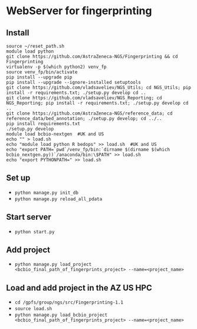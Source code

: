 # WebServer for fingerprinting
## Install
```
source ~/reset_path.sh
module load python
git clone https://github.com/AstraZeneca-NGS/Fingerprinting && cd Fingerprinting
virtualenv -p $(which python2) venv_fp
source venv_fp/bin/activate
pip install --upgrade pip
pip install --upgrade --ignore-installed setuptools
git clone https://github.com/vladsaveliev/NGS_Utils; cd NGS_Utils; pip install -r requirements.txt; ./setup.py develop cd ..
git clone https://github.com/vladsaveliev/NGS_Reporting; cd NGS_Reporting; pip install -r requirements.txt; ./setup.py develop cd ..
git clone https://github.com/AstraZeneca-NGS/reference_data; cd reference_data/bed_annotation; ./setup.py develop; cd ../..
pip install requirements.txt
./setup.py develop
module load bcbio-nextgen  #UK and US
echo "" > load.sh
echo "module load python R bedops" >> load.sh  #UK and US
echo "export PATH=`pwd`/venv_fp/bin:`dirname $(dirname $(which bcbio_nextgen.py))`/anaconda/bin:\$PATH" >> load.sh
echo "export PYTHONPATH=" >> load.sh
```

## Set up
- `python manage.py init_db`
- `python manage.py reload_all_pdata`

## Start server
- `python start.py`

## Add project
- `python manage.py load_project <bcbio_final_path_of_fingerprints_project> --name=<project_name>`

## Load and add project in the AZ US HPC
- `cd /gpfs/group/ngs/src/Fingerprinting-1.1`
- `source load.sh`
- `python manage.py load_bcbio_project <bcbio_final_path_of_fingerprints_project> --name=<project_name>`

